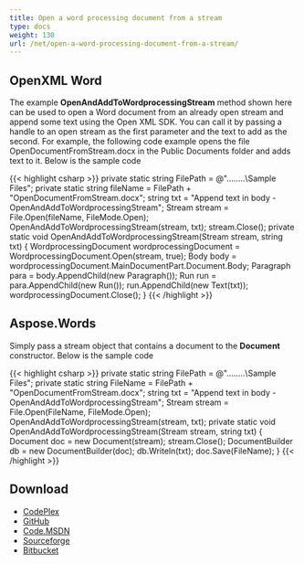 ```yaml
---
title: Open a word processing document from a stream
type: docs
weight: 130
url: /net/open-a-word-processing-document-from-a-stream/
---
```


## **OpenXML Word**
The example **OpenAndAddToWordprocessingStream** method shown here can be used to open a Word document from an already open stream and append some text using the Open XML SDK. You can call it by passing a handle to an open stream as the first parameter and the text to add as the second. For example, the following code example opens the file OpenDocumentFromStream.docx in the Public Documents folder and adds text to it.
Below is the sample code

{{< highlight csharp >}}
private static string FilePath = @"..\..\..\..\Sample Files\";
private static string fileName = FilePath + "OpenDocumentFromStream.docx";
 string txt = "Append text in body - OpenAndAddToWordprocessingStream";
 Stream stream = File.Open(fileName, FileMode.Open);
 OpenAndAddToWordprocessingStream(stream, txt);
 stream.Close();
private static void OpenAndAddToWordprocessingStream(Stream stream, string txt)
{
    WordprocessingDocument wordprocessingDocument =
        WordprocessingDocument.Open(stream, true);
    Body body = wordprocessingDocument.MainDocumentPart.Document.Body;
    Paragraph para = body.AppendChild(new Paragraph());
    Run run = para.AppendChild(new Run());
    run.AppendChild(new Text(txt));
    wordprocessingDocument.Close();
}
{{< /highlight >}}
## **Aspose.Words**
Simply pass a stream object that contains a document to the **Document** constructor.
Below is the sample code

{{< highlight csharp >}}
private static string FilePath = @"..\..\..\..\Sample Files\";
private static string FileName = FilePath + "OpenDocumentFromStream.docx";
string txt = "Append text in body - OpenAndAddToWordprocessingStream";
Stream stream = File.Open(FileName, FileMode.Open);
OpenAndAddToWordprocessingStream(stream, txt);
private static void OpenAndAddToWordprocessingStream(Stream stream, string txt)
{
    Document doc = new Document(stream);
    stream.Close();
    DocumentBuilder db = new DocumentBuilder(doc);
    db.Writeln(txt);
    doc.Save(FileName);
}
{{< /highlight >}}
## **Download**
- [CodePlex](https://asposewordsopenxml.codeplex.com/releases/view/620544)
- [GitHub](https://github.com/aspose-words/Aspose.Words-for-.NET/releases/tag/AsposeWordsVsOpenXMLv1.2)
- [Code.MSDN](https://code.msdn.microsoft.com/Code-Comparison-of-Common-4ffff4d7#content)
- [Sourceforge](http://sourceforge.net/projects/asposeopenxml/files/Aspose.Words%20Vs%20OpenXML/OpenDocumentFromStream.zip/download)
- [Bitbucket](https://bitbucket.org/asposemarketplace/aspose-for-openxml/downloads/OpenDocumentFromStream.zip)
